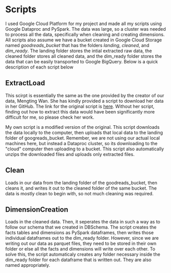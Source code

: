 # Scripts

I used Google Cloud Platform for my project and made all my scripts using Google Dataproc and PySpark. The data was large, so a cluster was needed to process all the data, specifically when cleaning and creating dimensions. All scripts also assume we have a bucket created in Google Cloud Storage named _goodreads_bucket_ that has the folders _landing_, _cleaned_, and _dim_ready_. The landing folder stores the intial extracted raw data, the cleaned folder stores all cleaned data, and the dim_ready folder stores the data that can be easily transported to Google BigQuery. Below is a quick description of each script below


## ExtractLoad

This scirpt is essentially the same as the one provided by the creator of our data, Mengting Wan. She has kindly provided a script to download her data in her GitHub. The link for the original script is [here](https://github.com/MengtingWan/goodreads/blob/master/download.ipynb). Without her script, finding out how to extract this data would have been significantly more difficult for me, so please check her work. 

My own script is a modified version of the original. This script downloads the data locally to the computer, then uploads that local data to the landing folder of googreads_bucket. Remember, we are not using our actual local machines here, but instead a Dataproc cluster, so its downloading to the "cloud" computer then uploading to a bucket. This script also automatically unzips the downloaded files and uploads only extracted files. 

## Clean

Loads in our data from the landing folder of the goodreads_bucket, then cleans it, and writes it out to the cleaned folder of the same bucket. The data is mostly clean to begin with, so not much cleaning was required.

## DimensionCreation

Loads in the cleaned data. Then, it seperates the data in such a way as to follow our schema that we created in DBSchema. The script creates the facts tables and dimensions as PySpark dataframes, then writes those individual dataframes out to the dim_ready folder. However, since we are writing out our data as parquet files, they need to be stored in their own folder or else all the facts and dimensions will write over each other. To solve this, the script automaticaly creates any folder necessary inside the dim_ready folder for each dataframe that is written out. They are also named appropriately.
